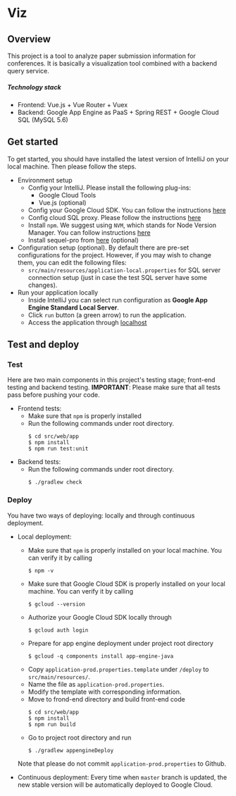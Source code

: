 # Viz

## Overview
This project is a tool to analyze paper submission information for conferences. It is basically a visualization tool combined with a backend query service.
##### Technology stack
- Frontend: Vue.js + Vue Router + Vuex
- Backend: Google App Engine as PaaS + Spring REST + Google Cloud SQL (MySQL 5.6)

## Get started
To get started, you should have installed the latest version of IntelliJ on your local machine. Then please follow the steps.

- Environment setup
  - Config your IntelliJ. Please install the following plug-ins:
    - Google Cloud Tools 
    - Vue.js (optional)
  - Config your Google Cloud SDK. You can follow the instructions [here](https://cloud.google.com/sdk/)
  - Config cloud SQL proxy. Please follow the instructions [here](https://cloud.google.com/sql/docs/mysql/connect-admin-proxy)
  - Install `npm`. We suggest using `NVM`, which stands for Node Version Manager. You can follow instructions [here](https://www.npmjs.com/get-npm)
  - Install sequel-pro from [here](https://www.sequelpro.com/) (optional)
- Configuration setup (optional). By default there are pre-set configurations for the project. However, if you may wish to change them, you can edit the following files:
  - `src/main/resources/application-local.properties` for SQL server connection setup (just in case the test SQL server have some changes).
- Run your application locally
  - Inside IntelliJ you can select run configuration as __Google App Engine Standard Local Server__.
  - Click `run` button (a green arrow) to run the application.
  - Access the application through [localhost](http://localhost:8080/web/home)

## Test and deploy

### Test
Here are two main components in this project's testing stage; front-end testing and backend testing.
__IMPORTANT__: Please make sure that all tests pass before pushing your code.

- Frontend tests:
  - Make sure that `npm` is properly installed
  - Run the following commands under root directory.
    ```
    $ cd src/web/app
    $ npm install
    $ npm run test:unit
    ```
- Backend tests:
  - Run the following commands under root directory.
    ```
    $ ./gradlew check
    ```

### Deploy
You have two ways of deploying: locally and through continuous deployment.

- Local deployment:
  - Make sure that `npm` is properly installed on your local machine. You can verify it by calling
    ```
    $ npm -v
    ```
  - Make sure that Google Cloud SDK is properly installed on your local machine. You can verify it by calling
    ```
    $ gcloud --version
    ```
  - Authorize your Google Cloud SDK locally through
    ```
    $ gcloud auth login
    ```
  - Prepare for app engine deployment under project root directory
    ```
    $ gcloud -q components install app-engine-java
    ```
  - Copy `application-prod.properties.template` under `/deploy` to `src/main/resources/`.
  - Name the file as `application-prod.properties`.
  - Modify the template with corresponding information.
  - Move to frond-end directory and build front-end code
    ```
    $ cd src/web/app
    $ npm install
    $ npm run build
    ```
  - Go to project root directory and run
    ```
    $ ./gradlew appengineDeploy
    ```
  Note that please do not commit `application-prod.properties` to Github.

- Continuous deployment:
Every time when `master` branch is updated, the new stable version will be automatically deployed to Google Cloud. 
